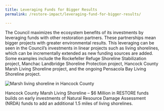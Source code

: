 ```yaml
---
title: Leveraging Funds for Bigger Results
permalink: /restore-impact/leveraging-fund-for-bigger-results/

---
```

The Council maximizes the ecosystem benefits of its investments by leveraging funds with other restoration partners. These partnerships mean bigger projects with greater environmental results. This leveraging can be seen in the Council’s investments in linear projects such as living shorelines, which can be incrementally extended as new funding sources are added. Some examples include the Rockefeller Refuge Shoreline Stabilization project, Manchac Landbridge Shoreline Protection project, Hancock County Marsh Living Shoreline project, and the ongoing Pensacola Bay Living Shoreline project.

![Marsh living shoreline in Hancock County](/sites/default/files/styles/full_width/public/2025-02/Hancock%20County%20Marsh%20Living%20Shoreline%20%28pg%209%29.JPG?itok=mCJ5vfgz)

Hancock County Marsh Living Shoreline – $6 Million in RESTORE funds builds on early investments of Natural Resource Damage Assessment (NRDA) funds to add an additional 1.5 miles of living shorelines.